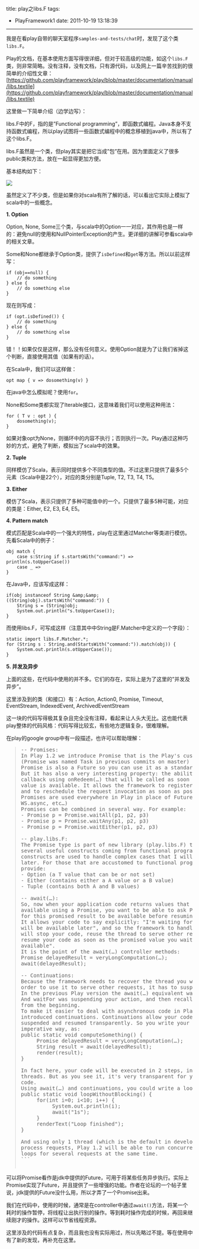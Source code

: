 title: play之libs.F
tags:
  - PlayFramework1
date: 2011-10-19 13:18:39
---

我是在看play自带的聊天室程序`samples-and-tests/chat`时，发现了这个类`libs.F`。

Play的文档，在基本使用方面写得很详细，但对于较高级的功能，如这个`libs.F`类，则非常简略。没有注释，没有文档，只有源代码，以及网上一篇辛苦找到的很简单的介绍性文章：[https://github.com/playframework/play/blob/master/documentation/manual/libs.textile](https://github.com/playframework/play/blob/master/documentation/manual/libs.textile)

这里做一下简单介绍（边学边写）：

libs.F中的F，指的是&#8221;Functional programming&#8221;，即函数式编程。Java本身不支持函数式编程，所以play试图将一些函数式编程中的概念移植到java中，所以有了这个libs.F。

libs.F虽然是一个类，但play其实是把它当成&#8221;包&#8221;在用。因为里面定义了很多public类和方法，放在一起显得更加方便。

 <span id="more-438"></span>
<p>基本结构如下：

![](http://freewind.me/wp-content/uploads/2011/10/zrclip_002n15289a52.png)

虽然定义了不少类，但是如果你对scala有所了解的话，可以看出它实际上模拟了scala中的一些概念。

**1. Option**

Option<T>, None<T>, Some<T>三个类，与scala中的Option一一对应，其作用也是一样的：避免null的使用和NullPointerException的产生。更详细的讲解可参看scala中的相关文章。

Some和None都继承于Option类，提供了`isDefined`和`get`等方法。所以以前这样写：

```
if (obj==null) {
    // do something
} else {
    // do something else
}
```

现在则写成：

```
if (opt.isDefined()) {
    // do something
} else {
    // do something else
}
```

错！！如果仅仅是这样，那么没有任何意义。使用Option就是为了让我们省掉这个判断，直接使用其值（如果有的话）。

在Scala中，我们可以这样做：

```
opt map { v => dosomething(v) }
```

在java中怎么模拟呢？使用`for`。

None和Some类都实现了Iterable接口，这意味着我们可以使用这种用法：

```
for ( T v : opt ) {
    dosomething(v);
}
```

如果对象opt为None，则循环中的内容不执行；否则执行一次。Play通过这种巧妙的方式，避免了判断，模拟出了scala中的效果。

**2. Tuple**

同样模仿了Scala，表示同时提供多个不同类型的值。不过这里只提供了最多5个元素（Scala中是22个），对应的类分别是Tuple, T2, T3, T4, T5。

**3. Either**

模仿了Scala，表示只提供了多种可能值中的一个。只提供了最多5种可能，对应的类是：Either, E2, E3, E4, E5。

**4. Pattern match**

模式匹配是Scala中的一个强大的特性，play在这里通过Matcher等类进行模仿。先看Scala中的例子：

```
obj match {
    case s:String if s.startsWith("command:") => println(s.toUpperCase())
    case _ => 
}
```

在Java中，应该写成这样：

```
if(obj instanceof String &amp;&amp; ((String)obj).startsWith("command:")) {
    String s = (String)obj;
    System.out.println("s.toUpperCase());
}
```

而使用libs.F，可写成这样（注意其中中String是F.Matcher中定义的一个字段）：

```
static import libs.F.Matcher.*;
for (String s : String.and(StartsWith("command:")).match(obj)) {
    System.out.println(s.otUpperCase());
}
```

**5. 并发及异步**

上面的这些，在代码中使用的并不多。它们的存在，实际上是为了这里的&#8221;并发及异步&#8221;。

这里涉及到的类（和接口）有：Action, Action0, Promise, Timeout, EventStream, IndexedEvent, ArchivedEventStream

这一块的代码写得极其复杂且完全没有注释，看起来让人头大无比。这也能代表play整体的代码风格：代码写得比较玄，有些地方逻辑复杂，很难理解。

在play的google group中有一段描述，也许可以帮助理解：

> <pre>
> -- Promises: 
> In Play 1.2 we introduce Promise that is the Play's custom Future type 
> (Promise was named Task in previous commits on master) . In fact a 
> Promise<T> is also a Future<T> so you can use it as a standard Future. 
> But it has also a very interesting property: the ability to register 
> callback using onRedeem(…) that will be called as soon as the promised 
> value is available. It allows the framework to register itself on them 
> and to reschedule the request invocation as soon as possible. 
> Promises are used everywhere in Play in place of Future (for Jobs, 
> WS.async, etc…) 
> Promises can be combined in several way. For example: 
> - Promise p = Promise.waitAll(p1, p2, p3) 
> - Promise p = Promise.waitAny(p1, p2, p3) 
> - Promise p = Promise.waitEither(p1, p2, p3) 
> 
> -- play.libs.F: 
> The Promise type is part of new library (play.libs.F) that introduces 
> several useful constructs coming from functional programming. These 
> constructs are used to handle complex cases that I will expose just 
> later. For those that are accustomed to functional programming we 
> provide: 
> - Option<T> (a T value that can be or not set) 
> - Either<A,B> (contains either a A value or a B value) 
> - Tuple<A,B> (contains both A and B values) 
> 
> -- await(…): 
> So, now when your application code returns values that are not yet 
> available using a Promise<T>, you want to be able to ask Play to wait 
> for this promised result to be available before resuming your request. 
> It allows your code to say explicitly: "I'm waiting for a result that 
> will be available later", and so the framework to handle it as "Ok I 
> will stop your code, reuse the thread to serve other requests, and 
> resume your code as soon as the promised value you wait for is 
> available". 
> It is the point of the await(…) controller methods: 
> Promise<String> delayedResult = veryLongComputation(…); 
> await(delayedResult); 
> 
> -- Continuations: 
> Because the framework needs to recover the thread you were using in 
> order to use it to serve other requests, it has to suspend your code. 
> In the previous Play version the await(…) equivalent was waitFor(…). 
> And waitFor was suspending your action, and then recalling it later 
> from the beginning. 
> To make it easier to deal with asynchronous code in Play 1.2 we have 
> introduced continuations. Continuations allow your code to be 
> suspended and resumed transparently. So you write your code in a very 
> imperative way, as: 
> public static void computeSomething() { 
>      Promise<String> delayedResult = veryLongComputation(…); 
>      String result = await(delayedResult); 
>      render(result); 
> } 
> 
> In fact here, your code will be executed in 2 steps, in 2 different 
> threads. But as you see it, it's very transparent for your application 
> code. 
> Using await(…) and continuations, you could write a loop: 
> public static void loopWithoutBlocking() { 
>      for(int i=0; i<10; i++) { 
>           System.out.println(i); 
>           await("1s"); 
>      } 
>      renderText("Loop finished"); 
> } 
> 
> And using only 1 thread (which is the default in development mode) to 
> process requests, Play 1.2 will be able to run concurrently these 
> loops for several requests at the same time.
> ```

可以将Promise看作是jdk中提供的Future，可用于将某些任务异步执行。实际上Promise实现了Future，并且提供了一些增强的功能。作者在论坛的一个帖子里说，jdk提供的Future没什么用，所以才弄了一个Promise出来。

我们在代码中，使用的时候，通常是在controller中通过`await()`方法，将某一个耗时的操作暂停，将线程让出执行别的操作。等到耗时操作完成的时候，再回来继续刚才的操作。这样可以节省线程资源。

这里涉及的代码有点复杂，而且我也没有实际用过，所以先略过不提。等在使用中有了新的发现，再补充在这里。